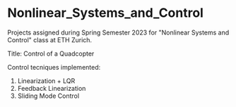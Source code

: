 # Nonlinear_Systems_and_Control
Projects assigned during Spring Semester 2023 for "Nonlinear Systems and Control" class at ETH Zurich.

Title: Control of a Quadcopter

Control tecniques implemented:
1. Linearization + LQR
2. Feedback Linearization
3. Sliding Mode Control
